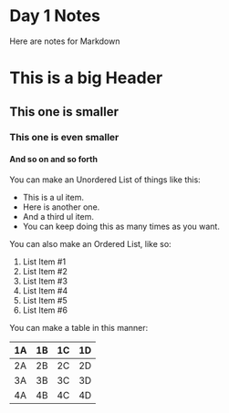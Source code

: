 # Day 1 Notes

Here are notes for Markdown

# This is a big Header

## This one is smaller

### This one is even smaller

#### And so on and so forth

You can make an Unordered List of things like this:

* This is a ul item.
* Here is another one.
* And a third ul item.
* You can keep doing this as many times as you want.

You can also make an Ordered List, like so:

1. List Item #1
1. List Item #2
1. List Item #3
1. List Item #4
1. List Item #5
1. List Item #6

You can make a table in this manner:

| 1A | 1B | 1C | 1D |
|----|----|----|----|
| 2A | 2B | 2C | 2D |
| 3A | 3B | 3C | 3D |
| 4A | 4B | 4C | 4D |